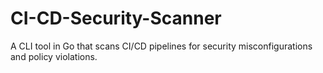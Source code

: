 # CI-CD-Security-Scanner
A CLI tool in Go that scans CI/CD pipelines for security misconfigurations and policy violations.
